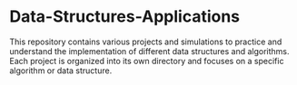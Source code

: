 # Data-Structures-Applications
This repository contains various projects and simulations to practice and understand the implementation of different data structures and algorithms. Each project is organized into its own directory and focuses on a specific algorithm or data structure.
